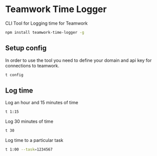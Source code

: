 # Teamwork Time Logger

CLI Tool for Logging time for Teamwork

```bash
npm install teamwork-time-logger -g
```

## Setup config

In order to use the tool you need to define your domain and api key for connections to teamwork.

```bash
t config
```

## Log time

Log an hour and 15 minutes of time

```bash
t 1:15
```

Log 30 minutes of time

```bash
t 30
```

Log time to a particular task

```bash
t 1:00 --task=1234567
```
